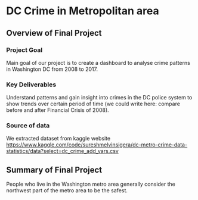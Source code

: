 # DC Crime in Metropolitan area

## Overview of Final Project

### Project Goal

Main goal of our project is to create a dashboard to analyse crime patterns in Washington DC from 2008 to 2017.

### Key Deliverables

Understand patterns and gain insight into crimes in the DC police system to show trends over certain period of time (we could write here:  compare before and after Financial Crisis of 2008).

### Source of data

We extracted dataset from kaggle website https://www.kaggle.com/code/sureshmelvinsigera/dc-metro-crime-data-statistics/data?select=dc_crime_add_vars.csv


## Summary of Final Project 

People who live in the Washington metro area generally consider the northwest part of the metro area to be the safest.



